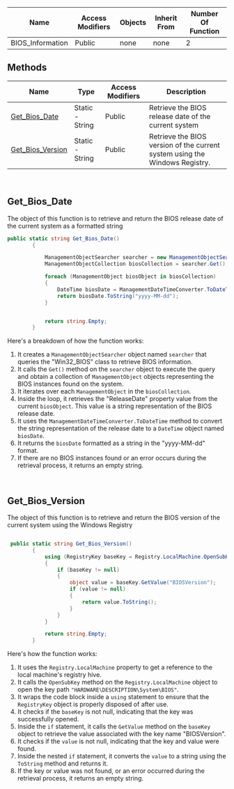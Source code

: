 


| Name | Access Modifiers | Objects | Inherit From | Number Of Function |
| ---- | ----------- | ------- | ----------- | ------------------ |
| BIOS_Information | Public | none | none | 2 |

## Methods

| Name | Type | Access Modifiers | Description |
| ---- | ---- | ---------------- | ----------- |
| [Get_Bios_Date](https://github.com/Ahmed-AL-Maghraby/Project-Logic-And-Code-Map/tree/main/BIOS_Information%20Class#get_bios_date) | Static - String | Public |  Retrieve the BIOS release date of the current system |
| [Get_Bios_Version](https://github.com/Ahmed-AL-Maghraby/Project-Logic-And-Code-Map/tree/main/BIOS_Information%20Class#get_bios_version) | Static - String | Public |  Retrieve the BIOS version of the current system using the Windows Registry. |

<br>

## Get_Bios_Date

The object of this function is to retrieve and return the BIOS release date of the current system as a formatted string

```c#
public static string Get_Bios_Date()
        {

            ManagementObjectSearcher searcher = new ManagementObjectSearcher("SELECT * FROM Win32_BIOS");
            ManagementObjectCollection biosCollection = searcher.Get();

            foreach (ManagementObject biosObject in biosCollection)
            {
                DateTime biosDate = ManagementDateTimeConverter.ToDateTime(biosObject["ReleaseDate"].ToString());
                return biosDate.ToString("yyyy-MM-dd");
            }


            return string.Empty;
        }
```

Here's a breakdown of how the function works:

1. It creates a `ManagementObjectSearcher` object named `searcher` that queries the "Win32_BIOS" class to retrieve BIOS information.
2. It calls the `Get()` method on the `searcher` object to execute the query and obtain a collection of `ManagementObject` objects representing the BIOS instances found on the system.
3. It iterates over each `ManagementObject` in the `biosCollection`.
4. Inside the loop, it retrieves the "ReleaseDate" property value from the current `biosObject`. This value is a string representation of the BIOS release date.
5. It uses the `ManagementDateTimeConverter.ToDateTime` method to convert the string representation of the release date to a `DateTime` object named `biosDate`.
6. It returns the `biosDate` formatted as a string in the "yyyy-MM-dd" format.
7. If there are no BIOS instances found or an error occurs during the retrieval process, it returns an empty string.

<br>

## Get_Bios_Version

The object of this function is to retrieve and return the BIOS version of the current system using the Windows Registry

```c#

 public static string Get_Bios_Version()
        {
            using (RegistryKey baseKey = Registry.LocalMachine.OpenSubKey(@"HARDWARE\DESCRIPTION\System\BIOS"))
            {
                if (baseKey != null)
                {
                    object value = baseKey.GetValue("BIOSVersion");
                    if (value != null)
                    {
                        return value.ToString();
                    }
                }
            }

            return string.Empty;
        }

```

Here's how the function works:

1. It uses the `Registry.LocalMachine` property to get a reference to the local machine's registry hive.
2. It calls the `OpenSubKey` method on the `Registry.LocalMachine` object to open the key path `"HARDWARE\DESCRIPTION\System\BIOS"`.
3. It wraps the code block inside a `using` statement to ensure that the `RegistryKey` object is properly disposed of after use.
4. It checks if the `baseKey` is not null, indicating that the key was successfully opened.
5. Inside the `if` statement, it calls the `GetValue` method on the `baseKey` object to retrieve the value associated with the key name "BIOSVersion".
6. It checks if the `value` is not null, indicating that the key and value were found.
7. Inside the nested `if` statement, it converts the `value` to a string using the `ToString` method and returns it.
8. If the key or value was not found, or an error occurred during the retrieval process, it returns an empty string.



<br>

